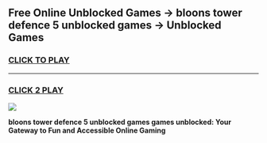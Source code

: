 
## Free Online Unblocked Games → bloons tower defence 5 unblocked games → Unblocked Games
<h3>
<a href="https://premium.freeplayer.one?title=bloons_tower_defence_5_unblocked_games&ref=21F">CLICK TO PLAY</a></h3>
<hr>

<h3>
<a href="https://premium.freeplayer.one?title=bloons_tower_defence_5_unblocked_games&ref=21F">CLICK 2 PLAY</a>
  
</h3>

<a href="https://premium.freeplayer.one?title=bloons_tower_defence_5_unblocked_games&ref=21F/"><img src="https://clearcache.store/games.png"></a>


**bloons tower defence 5 unblocked games games unblocked: Your Gateway to Fun and Accessible Online Gaming**
